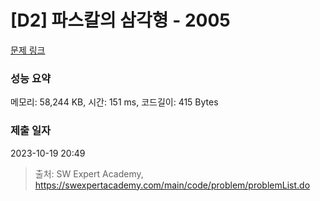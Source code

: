 # [D2] 파스칼의 삼각형 - 2005 

[문제 링크](https://swexpertacademy.com/main/code/problem/problemDetail.do?contestProbId=AV5P0-h6Ak4DFAUq) 

### 성능 요약

메모리: 58,244 KB, 시간: 151 ms, 코드길이: 415 Bytes

### 제출 일자

2023-10-19 20:49



> 출처: SW Expert Academy, https://swexpertacademy.com/main/code/problem/problemList.do